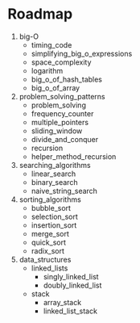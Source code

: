 <h1>Roadmap</h1>
<ol>
    <li>
    big-O
    <ul>
        <li>timing_code</li>
        <li>simplifying_big_o_expressions</li>
        <li>space_complexity</li>
        <li>logarithm</li>
        <li>big_o_of_hash_tables</li>
        <li>big_o_of_array</li>
    </ul>
    <li>
    problem_solving_patterns
    <ul>
        <li>problem_solving</li>
        <li>frequency_counter</li>
        <li>multiple_pointers</li>
        <li>sliding_window</li>
        <li>divide_and_conquer</li>
        <li>recursion</li>
        <li>helper_method_recursion</li>
    </ul>
    </li>
    <li>
    searching_algorithms
    <ul>
        <li>linear_search</li>
        <li>binary_search</li>
        <li>naive_string_search</li>
    </ul>
    </li>
    <li>
    sorting_algorithms
    <ul>
        <li>bubble_sort</li>
        <li>selection_sort</li>
        <li>insertion_sort</li>
        <li>merge_sort</li>
        <li>quick_sort</li>
        <li>radix_sort</li>
    </ul>
    </li>
    <li>
    data_structures
    <ul>
        <li>
        linked_lists
            <ul>
                <li>singly_linked_list</li>
                <li>doubly_linked_list</li>
            </ul>
        </li>
        <li>
       stack
            <ul>
                <li>array_stack</li>
                <li>linked_list_stack</li>
            </ul>
        </li>
    </ul>
    </li>
</ol>